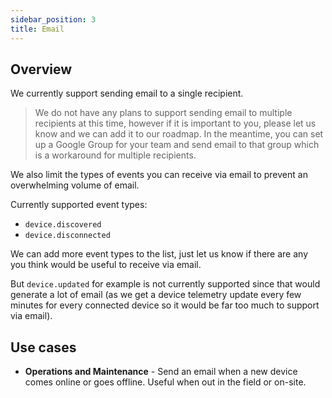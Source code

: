 ```yaml
---
sidebar_position: 3
title: Email
---
```


## Overview
We currently support sending email to a single recipient.

> We do not have any plans to support sending email to multiple recipients at this time, however if it is important to you, please let us know and we can add it to our roadmap. In the meantime, you can set up a Google Group for your team and send email to that group which is a workaround for multiple recipients.

We also limit the types of events you can receive via email to prevent an overwhelming volume of email.

Currently supported event types:

- `device.discovered`
- `device.disconnected`

We can add more event types to the list, just let us know if there are any you think would be useful to receive via email. 

But `device.updated` for example is not currently supported since that would generate a lot of email (as we get a device telemetry update every few minutes for every connected device so it would be far too much to support via email).

## Use cases

* **Operations and Maintenance** - Send an email when a new device comes online or goes offline. Useful when out in the field or on-site.